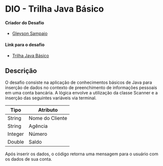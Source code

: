 # DIO - Trilha Java Básico

#### Criador do Desafio
  - [Gleyson Sampaio](https://github.com/glysns)

#### Link para o desafio
  - [Trilha Java Básico](https://github.com/digitalinnovationone/trilha-java-basico/tree/main/desafios/sintaxe)

## Descrição
  O desafio consiste na aplicação de conhecimentos básicos de Java para inserção de dados no contexto de preenchimento
  de informações pessoais em uma conta bancária. A lógica envolve a utilização da classe Scanner e a inserção das seguintes
  variáveis via terminal.

  | Tipo  | Atributo       
| --------- | ---------
|String| Nome do Cliente  
|String| Agência     
|Integer| Número         
|Double| Saldo 
  
  Após inserir os dados, o código retorna uma mensagem para o usuário com os dados de sua conta.